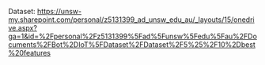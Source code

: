 Dataset: https://unsw-my.sharepoint.com/personal/z5131399_ad_unsw_edu_au/_layouts/15/onedrive.aspx?ga=1&id=%2Fpersonal%2Fz5131399%5Fad%5Funsw%5Fedu%5Fau%2FDocuments%2FBot%2DIoT%5FDataset%2FDataset%2F5%25%2F10%2Dbest%20features
